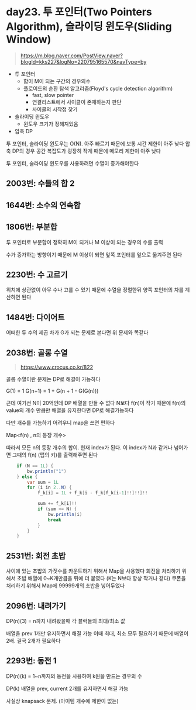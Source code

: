 # day23. 투 포인터(Two Pointers Algorithm), 슬라이딩 윈도우(Sliding Window)
> https://m.blog.naver.com/PostView.naver?blogId=kks227&logNo=220795165570&navType=by

* 투 포인터
	- 합이 M이 되는 구간의 경우의수
	- 플로이드의 순환 탐색 알고리즘(Floyd's cycle detection algorithm)
		+ fast, slow pointer
		+ 연결리스트에서 사이클이 존재하는지 판단
		+ 사이클의 시작점 찾기
* 슬라이딩 윈도우
	- 윈도우 크기가 정해져있음
* 압축 DP


투 포인터, 슬라이딩 윈도우는 O(N). 아주 빠르기 때문에 보통 시간 제한이 아주 낮다
압축 DP의 경우 공간 복잡도가 굉장히 작게 때문에 메모리 제한이 아주 낮다


투 포인터, 슬라이딩 윈도우를 사용하려면 수열이 증가해야한다


## 2003번: 수들의 합 2
## 1644번: 소수의 연속합
## 1806번: 부분합

투 포인터로 부분합이 정확히 M이 되거나 M 이상이 되는 경우의 수를 출력

수가 증가하는 방향이기 때문에 M 이상이 되면 앞쪽 포인터를 앞으로 옮겨주면 된다

## 2230번: 수 고르기

위치에 상관없이 아무 수나 고를 수 있기 때문에 수열을 정렬한뒤 양쪽 포인터의 차를 계산하면 된다

## 1484번: 다이어트

어떠한 두 수의 제곱 차가 G가 되는 문제로 본다면 위 문제와 똑같다

## 2038번: 골롱 수열
> https://www.crocus.co.kr/822

골롱 수열이란 문제는 DP로 해결이 가능하다

G(1) = 1
G(n+1) = 1 + G(n + 1 - G(G(n)))

근데 여기선 N이 20억인데 DP 배열을 만들 수 없다
N보다 f(n)이 작기 때문에 f(n)의 value의 개수 만큼만 배열을 유지한다면 DP로 해결가능하다

다만 개수를 가늠하기 어려우니 map을 쓰면 편하다

Map<f(n) , n의 등장 개수>

따라서 모든 n의 등장 개수의 합이. 현재 index가 된다. 이 index가 N과 같거나 넘어가면 그때의 f(n) (맵의 키)를 출력해주면 된다


```java
    if (N == 1L) {
        bw.println("1")
    } else {
        var sum = 1L
        for (i in 2..N) {
            f_k[i] = 1L + f_k[i - f_k[f_k[i-1]!!]!!]!!

            sum += f_k[i]!!
            if (sum >= N) {
                bw.println(i)
                break
            }
        }
    }
```

## 2531번: 회전 초밥

사이에 있는 초밥의 가짓수를 카운트하기 위해서 Map을 사용했다
회전을 처리하기 위해서 초밥 배열에 0~K개만큼을 뒤에 더 붙였다 (K는 N보다 항상 작거나 같다)
쿠폰을 처리하기 위해서 Map에 99999개의 초밥을 넣어두었다

## 2096번: 내려가기

DP(n)(3) = n까지 내려왔을때 각 블럭들의 최대/최소 값

배열을 prev 1개만 유지하면서 해결 가능
이때 최대, 최소 모두 필요하기 때문에 배열이 2배. 결국 2개가 필요하다

## 2293번: 동전 1

DP(n)(k) = 1~n까지의 동전을 사용하여 k원을 만드는 경우의 수

DP(k)
배열을 prev, current 2개를 유지하면서 해결 가능


사실상 knapsack 문제. (아이템 개수에 제한이 없는)


















